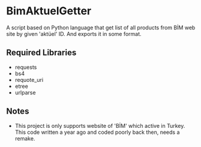 # BimAktuelGetter
A script based on Python language that get list of all products from BİM web site by given 'aktüel' ID. And exports it in some format.

## Required Libraries
- requests
- bs4
- requote_uri
- etree
- urlparse

## Notes
- This project is only supports website of 'BİM' which active in Turkey. This code written a year ago and coded poorly back then, needs a remake.
